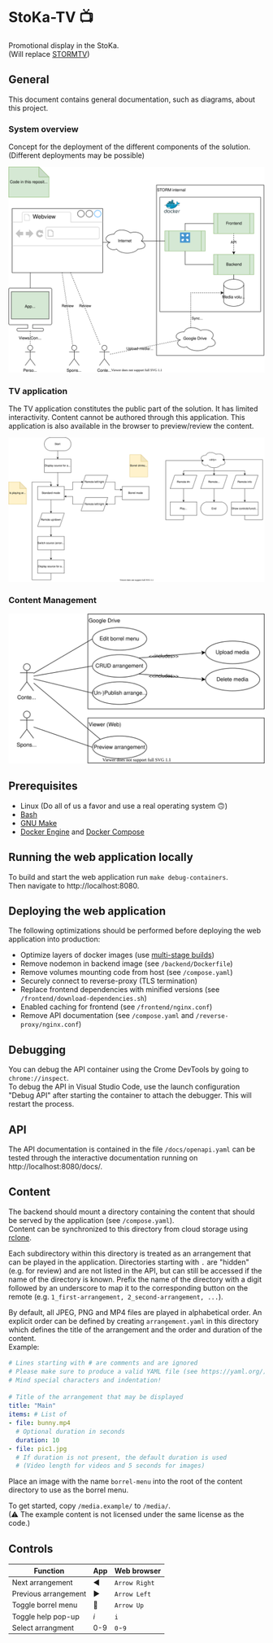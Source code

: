 # StoKa-TV 📺
Promotional display in the StoKa.  
(Will replace [STORMTV](https://github.com/StudieverenigingSTORM/STORMTV))

## General
This document contains general documentation, such as diagrams, about this project.

### System overview
Concept for the deployment of the different components of the solution. (Different deployments may be possible)

![System overview](./system_overview.drawio.svg)

### TV application
The TV application constitutes the public part of the solution.
It has limited interactivity.
Content cannot be authored through this application.
This application is also available in the browser to preview/review the content.

![Flowchart TV application](./flow_tv.drawio.svg)

### Content Management
![Use-case Content Management](./use-case_cms.drawio.svg)

## Prerequisites
+ Linux (Do all of us a favor and use a real operating system 🙃)
+ [Bash](https://www.gnu.org/software/bash/)
+ [GNU Make](https://www.gnu.org/software/make/)
+ [Docker Engine](https://docs.docker.com/engine/install/) and [Docker Compose](https://docs.docker.com/compose/install/)

## Running the web application locally
To build and start the web application run `make debug-containers`.  
Then navigate to http://localhost:8080.

## Deploying the web application
The following optimizations should be performed before deploying the web application into production:
* Optimize layers of docker images (use [multi-stage builds](https://docs.docker.com/develop/develop-images/multistage-build/))
* Remove nodemon in backend image (see `/backend/Dockerfile`)
* Remove volumes mounting code from host (see `/compose.yaml`)
* Securely connect to reverse-proxy (TLS termination)
* Replace frontend dependencies with minified versions (see `/frontend/download-dependencies.sh`)
* Enabled caching for frontend (see `/frontend/nginx.conf`)
* Remove API documentation (see `/compose.yaml` and `/reverse-proxy/nginx.conf`)

## Debugging
You can debug the API container using the Crome DevTools by going to `chrome://inspect`.  
To debug the API in Visual Studio Code, use the launch configuration "Debug API" after starting the container to attach the debugger. This will restart the process.

## API
The API documentation is contained in the file `/docs/openapi.yaml` can be tested through the interactive documentation running on http://localhost:8080/docs/.

## Content
The backend should mount a directory containing the content that should be served by the application (see `/compose.yaml`).  
Content can be synchronized to this directory from cloud storage using [rclone](https://rclone.org/).

Each subdirectory within this directory is treated as an arrangement that can be played in the application.
Directories starting with `.` are "hidden" (e.g. for review) and are not listed in the API, but can still be accessed if the name of the directory is known. Prefix the name of the directory with a digit followed by an underscore to map it to the corresponding button on the remote (e.g. `1_first-arrangement, 2_second-arrangement, ...`).

By default, all JPEG, PNG and MP4 files are played in alphabetical order.
An explicit order can be defined by creating `arrangement.yaml` in this directory which defines the title of the arrangement and the order and duration of the content.  
Example:
```yaml
# Lines starting with # are comments and are ignored
# Please make sure to produce a valid YAML file (see https://yaml.org/)
# Mind special characters and indentation!

# Title of the arrangement that may be displayed
title: "Main"
items: # List of 
- file: bunny.mp4
  # Optional duration in seconds
  duration: 10
- file: pic1.jpg
  # If duration is not present, the default duration is used
  # (Video length for videos and 5 seconds for images)
```

Place an image with the name `borrel-menu` into the root of the content directory to use as the borrel menu.

To get started, copy `/media.example/` to `/media/`.  
(⚠ The example content is not licensed under the same license as the code.)

## Controls
| Function | App | Web browser |
|---|---|---|
| Next arrangement | ◀ | `Arrow Right` |
| Previous arrangement | ▶ | `Arrow Left` |
| Toggle borrel menu | 🔼 | `Arrow Up` |
| Toggle help pop-up | _i_ | `i` |
| Select arrangment | 0-9 | `0`-`9` |
